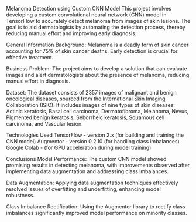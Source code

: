 Melanoma Detection using Custom CNN Model
This project involves developing a custom convolutional neural network (CNN) model in TensorFlow to accurately detect melanoma from images of skin lesions. The goal is to aid dermatologists by automating the detection process, thereby reducing manual effort and improving early diagnosis.

General Information
Background: Melanoma is a deadly form of skin cancer accounting for 75% of skin cancer deaths. Early detection is crucial for effective treatment.

Business Problem: The project aims to develop a solution that can evaluate images and alert dermatologists about the presence of melanoma, reducing manual effort in diagnosis.

Dataset: The dataset consists of 2357 images of malignant and benign oncological diseases, sourced from the International Skin Imaging Collaboration (ISIC). It includes images of nine types of skin diseases: Actinic keratosis, Basal cell carcinoma, Dermatofibroma, Melanoma, Nevus, Pigmented benign keratosis, Seborrheic keratosis, Squamous cell carcinoma, and Vascular lesion.

Technologies Used
TensorFlow - version 2.x (for building and training the CNN model)
Augmentor - version 0.2.10 (for handling class imbalances)
Google Colab - (for GPU acceleration during model training)

Conclusions
Model Performance: The custom CNN model showed promising results in detecting melanoma, with improvements observed after implementing data augmentation and addressing class imbalances.

Data Augmentation: Applying data augmentation techniques effectively resolved issues of overfitting and underfitting, enhancing model robustness.

Class Imbalance Rectification: Using the Augmentor library to rectify class imbalances significantly improved model performance on minority classes.

